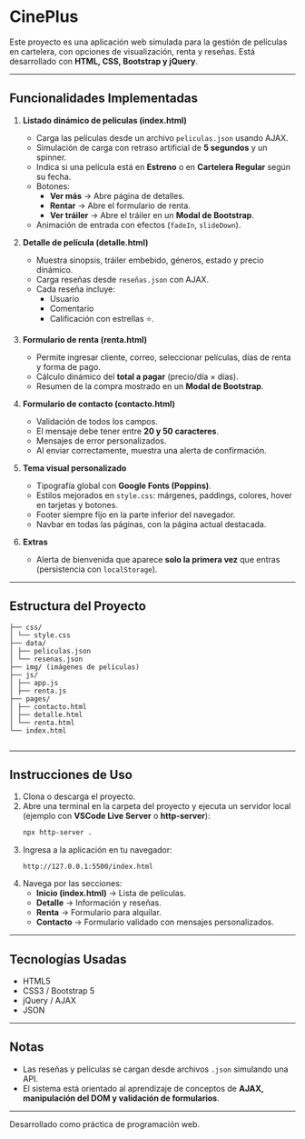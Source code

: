 # CinePlus

Este proyecto es una aplicación web simulada para la gestión de películas en cartelera, con opciones de visualización, renta y reseñas. Está desarrollado con **HTML, CSS, Bootstrap y jQuery**.

---

## Funcionalidades Implementadas

1. **Listado dinámico de películas (index.html)**
   - Carga las películas desde un archivo `peliculas.json` usando AJAX.
   - Simulación de carga con retraso artificial de **5 segundos** y un spinner.
   - Indica si una película está en **Estreno** o en **Cartelera Regular** según su fecha.
   - Botones:
     - **Ver más** → Abre página de detalles.
     - **Rentar** → Abre el formulario de renta.
     - **Ver tráiler** → Abre el tráiler en un **Modal de Bootstrap**.
   - Animación de entrada con efectos (`fadeIn`, `slideDown`).

2. **Detalle de película (detalle.html)**
   - Muestra sinopsis, tráiler embebido, géneros, estado y precio dinámico.
   - Carga reseñas desde `reseñas.json` con AJAX.
   - Cada reseña incluye:
     - Usuario
     - Comentario
     - Calificación con estrellas ⭐.

3. **Formulario de renta (renta.html)**
   - Permite ingresar cliente, correo, seleccionar películas, días de renta y forma de pago.
   - Cálculo dinámico del **total a pagar** (precio/día × días).
   - Resumen de la compra mostrado en un **Modal de Bootstrap**.

4. **Formulario de contacto (contacto.html)**
   - Validación de todos los campos.
   - El mensaje debe tener entre **20 y 50 caracteres**.
   - Mensajes de error personalizados.
   - Al enviar correctamente, muestra una alerta de confirmación.

5. **Tema visual personalizado**
   - Tipografía global con **Google Fonts (Poppins)**.
   - Estilos mejorados en `style.css`: márgenes, paddings, colores, hover en tarjetas y botones.
   - Footer siempre fijo en la parte inferior del navegador.
   - Navbar en todas las páginas, con la página actual destacada.

6. **Extras**
   - Alerta de bienvenida que aparece **solo la primera vez** que entras (persistencia con `localStorage`).

---

## Estructura del Proyecto
```
├── css/
│ └── style.css
├── data/
│ ├── peliculas.json
│ └── resenas.json
├── img/ (imágenes de películas)
├── js/
│ ├── app.js
│ ├── renta.js
├── pages/
│ ├── contacto.html
│ ├── detalle.html
│ └── renta.html
└── index.html
      
```
---

## Instrucciones de Uso

1. Clona o descarga el proyecto.
2. Abre una terminal en la carpeta del proyecto y ejecuta un servidor local (ejemplo con **VSCode Live Server** o **http-server**):
   ```bash
   npx http-server .
   ```
3. Ingresa a la aplicación en tu navegador:  
   ```
   http://127.0.0.1:5500/index.html
   ```
4. Navega por las secciones:
   - **Inicio (index.html)** → Lista de películas.
   - **Detalle** → Información y reseñas.
   - **Renta** → Formulario para alquilar.
   - **Contacto** → Formulario validado con mensajes personalizados.

---

## Tecnologías Usadas

- HTML5  
- CSS3 / Bootstrap 5  
- jQuery / AJAX  
- JSON  

---

##  Notas
- Las reseñas y películas se cargan desde archivos `.json` simulando una API.  
- El sistema está orientado al aprendizaje de conceptos de **AJAX, manipulación del DOM y validación de formularios**.  

---

Desarrollado como práctica de programación web.
